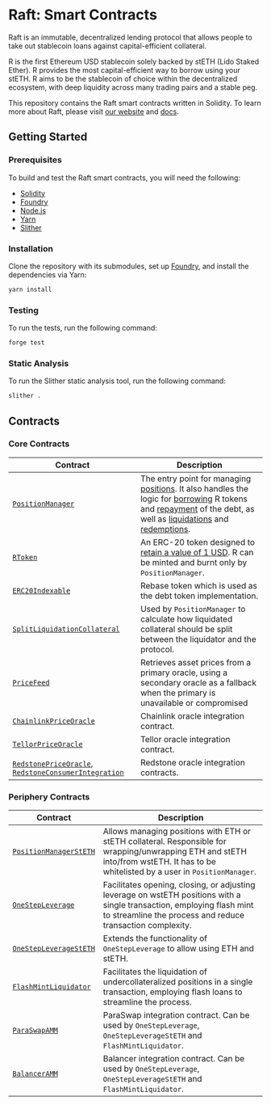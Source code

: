 # Raft: Smart Contracts

Raft is an immutable, decentralized lending protocol that allows people to take out stablecoin loans against capital-efficient collateral.

R is the first Ethereum USD stablecoin solely backed by stETH (Lido Staked Ether). R provides the most capital-efficient way to borrow using your stETH. R aims to be the stablecoin of choice within the decentralized ecosystem, with deep liquidity across many trading pairs and a stable peg.

This repository contains the Raft smart contracts written in Solidity. To learn more about Raft, please visit [our website](https://raft.fi) and [docs](https://docs.raft.fi).

## Getting Started

### Prerequisites

To build and test the Raft smart contracts, you will need the following:

- [Solidity](https://docs.soliditylang.org/en/v0.8.19/installing-solidity.html)
- [Foundry](https://github.com/foundry-rs/foundry)
- [Node.js](https://nodejs.org/en/)
- [Yarn](https://yarnpkg.com/)
- [Slither](https://github.com/crytic/slither)

### Installation

Clone the repository with its submodules, set up
[Foundry](https://book.getfoundry.sh/getting-started/installation), and install the dependencies via Yarn:

```bash
yarn install
```

### Testing

To run the tests, run the following command:

```bash
forge test
```

### Static Analysis

To run the Slither static analysis tool, run the following command:

```bash
slither .
```

## Contracts

### Core Contracts

| **Contract**                                                                                                                                           | **Description**                                                                                                                                                                                                                                                                                                                                                                                                                         |
| ------------------------------------------------------------------------------------------------------------------------------------------------------ | --------------------------------------------------------------------------------------------------------------------------------------------------------------------------------------------------------------------------------------------------------------------------------------------------------------------------------------------------------------------------------------------------------------------------------------- |
| [`PositionManager`](contracts/PositionManager.sol)                                                                                                     | The entry point for managing [positions](https://docs.raft.fi/how-it-works/position). It also handles the logic for [borrowing](https://docs.raft.fi/how-it-works/borrowing) R tokens and [repayment](https://docs.raft.fi/how-it-works/returning/repayment) of the debt, as well as [liquidations](https://docs.raft.fi/how-it-works/returning/liquidation) and [redemptions](https://docs.raft.fi/how-it-works/returning/redemption). |
| [`RToken`](contracts/RToken.sol)                                                                                                                       | An ERC-20 token designed to [retain a value of 1 USD](https://docs.raft.fi/about-r). R can be minted and burnt only by `PositionManager`.                                                                                                                                                                                                                                                                                               |
| [`ERC20Indexable`](contracts/ERC20Indexable.sol)                                                                                                       | Rebase token which is used as the debt token implementation.                                                                                                                                                                                                                                                                                                                                                                            |
| [`SplitLiquidationCollateral`](contracts/SplitLiquidationCollateral.sol)                                                                               | Used by `PositionManager` to calculate how liquidated collateral should be split between the liquidator and the protocol.                                                                                                                                                                                                                                                                                                               |
| [`PriceFeed`](contracts/PriceFeed.sol)                                                                                                                 | Retrieves asset prices from a primary oracle, using a secondary oracle as a fallback when the primary is unavailable or compromised                                                                                                                                                                                                                                                                                                     |
| [`ChainlinkPriceOracle`](contracts/Oracles/ChainlinkPriceOracle.sol)                                                                                   | Chainlink oracle integration contract.                                                                                                                                                                                                                                                                                                                                                                                                  |
| [`TellorPriceOracle`](contracts/Oracles/TellorPriceOracle.sol)                                                                                         | Tellor oracle integration contract.                                                                                                                                                                                                                                                                                                                                                                                                     |
| [`RedstonePriceOracle`](contracts/Oracles/RedstonePriceOracle.sol), [`RedstoneConsumerIntegration`](contracts/Oracles/RedstoneConsumerIntegration.sol) | Redstone oracle integration contracts.                                                                                                                                                                                                                                                                                                                                                                                                  |

### Periphery Contracts

| **Contract**                                                 | **Description**                                                                                                                                                                      |
| ------------------------------------------------------------ | ------------------------------------------------------------------------------------------------------------------------------------------------------------------------------------ |
| [`PositionManagerStETH`](contracts/PositionManagerStETH.sol) | Allows managing positions with ETH or stETH collateral. Responsible for wrapping/unwrapping ETH and stETH into/from wstETH. It has to be whitelisted by a user in `PositionManager`. |
| [`OneStepLeverage`](contracts/OneStepLeverage.sol)           | Facilitates opening, closing, or adjusting leverage on wstETH positions with a single transaction, employing flash mint to streamline the process and reduce transaction complexity. |
| [`OneStepLeverageStETH`](contracts/OneStepLeverageStETH.sol) | Extends the functionality of `OneStepLeverage` to allow using ETH and stETH.                                                                                                         |
| [`FlashMintLiquidator`](contracts/FlashMintLiquidator.sol)   | Facilitates the liquidation of undercollateralized positions in a single transaction, employing flash loans to streamline the process.                                               |
| [`ParaSwapAMM`](contracts/AMMs/ParaSwapAMM.sol)              | ParaSwap integration contract. Can be used by `OneStepLeverage`, `OneStepLeverageStETH` and `FlashMintLiquidator`.                                                                   |
| [`BalancerAMM`](contracts/AMMs/BalancerAMM.sol)              | Balancer integration contract. Can be used by `OneStepLeverage`, `OneStepLeverageStETH` and `FlashMintLiquidator`.                                                                   |
